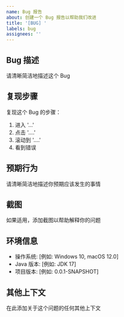 ```yaml
---
name: Bug 报告
about: 创建一个 Bug 报告以帮助我们改进
title: '[BUG] '
labels: bug
assignees: ''
---
```


## Bug 描述

请清晰简洁地描述这个 Bug

## 复现步骤

复现这个 Bug 的步骤：
1. 进入 '...'
2. 点击 '....'
3. 滚动到 '....'
4. 看到错误

## 预期行为

请清晰简洁地描述你预期应该发生的事情

## 截图

如果适用，添加截图以帮助解释你的问题

## 环境信息

 - 操作系统: [例如: Windows 10, macOS 12.0]
 - Java 版本: [例如: JDK 17]
 - 项目版本: [例如: 0.0.1-SNAPSHOT]

## 其他上下文

在此添加关于这个问题的任何其他上下文
